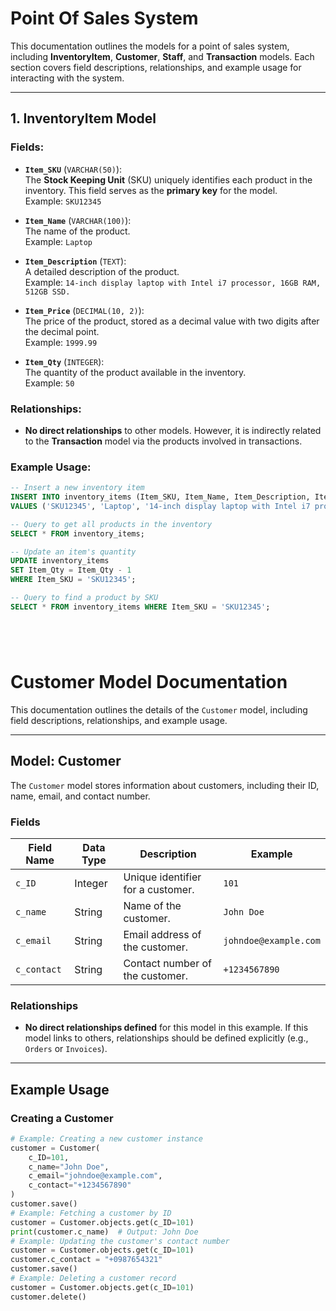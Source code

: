 # Point Of Sales System

This documentation outlines the models for a point of sales system, including **InventoryItem**, **Customer**, **Staff**, and **Transaction** models. Each section covers field descriptions, relationships, and example usage for interacting with the system.

---

## **1. InventoryItem Model**

### **Fields**:
- **`Item_SKU`** (`VARCHAR(50)`):  
  The **Stock Keeping Unit** (SKU) uniquely identifies each product in the inventory. This field serves as the **primary key** for the model.  
  Example: `SKU12345`

- **`Item_Name`** (`VARCHAR(100)`):  
  The name of the product.  
  Example: `Laptop`

- **`Item_Description`** (`TEXT`):  
  A detailed description of the product.  
  Example: `14-inch display laptop with Intel i7 processor, 16GB RAM, 512GB SSD.`

- **`Item_Price`** (`DECIMAL(10, 2)`):  
  The price of the product, stored as a decimal value with two digits after the decimal point.  
  Example: `1999.99`

- **`Item_Qty`** (`INTEGER`):  
  The quantity of the product available in the inventory.  
  Example: `50`

### **Relationships**:
- **No direct relationships** to other models. However, it is indirectly related to the **Transaction** model via the products involved in transactions.

### **Example Usage**:

```sql
-- Insert a new inventory item
INSERT INTO inventory_items (Item_SKU, Item_Name, Item_Description, Item_Price, Item_Qty)
VALUES ('SKU12345', 'Laptop', '14-inch display laptop with Intel i7 processor, 16GB RAM, 512GB SSD.', 1999.99, 50);

-- Query to get all products in the inventory
SELECT * FROM inventory_items;

-- Update an item's quantity
UPDATE inventory_items
SET Item_Qty = Item_Qty - 1
WHERE Item_SKU = 'SKU12345';

-- Query to find a product by SKU
SELECT * FROM inventory_items WHERE Item_SKU = 'SKU12345';






```


# Customer Model Documentation

This documentation outlines the details of the `Customer` model, including field descriptions, relationships, and example usage.

---

## **Model: Customer**

The `Customer` model stores information about customers, including their ID, name, email, and contact number.

### **Fields**

| Field Name  | Data Type   | Description                      | Example                |
|-------------|-------------|----------------------------------|------------------------|
| `c_ID`      | Integer     | Unique identifier for a customer.| `101`                 |
| `c_name`    | String      | Name of the customer.            | `John Doe`            |
| `c_email`   | String      | Email address of the customer.   | `johndoe@example.com` |
| `c_contact` | String      | Contact number of the customer.  | `+1234567890`         |

### **Relationships**

- **No direct relationships defined** for this model in this example. If this model links to others, relationships should be defined explicitly (e.g., `Orders` or `Invoices`).

---

## **Example Usage**

### **Creating a Customer**
```python
# Example: Creating a new customer instance
customer = Customer(
    c_ID=101,
    c_name="John Doe",
    c_email="johndoe@example.com",
    c_contact="+1234567890"
)
customer.save()
# Example: Fetching a customer by ID
customer = Customer.objects.get(c_ID=101)
print(customer.c_name)  # Output: John Doe
# Example: Updating the customer's contact number
customer = Customer.objects.get(c_ID=101)
customer.c_contact = "+0987654321"
customer.save()
# Example: Deleting a customer record
customer = Customer.objects.get(c_ID=101)
customer.delete()
